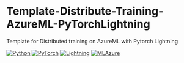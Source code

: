 # Template-Distribute-Training-AzureML-PyTorchLightning
Template for Distributed training on AzureML with Pytorch Lightning

<a href="https://pytorch.org/get-started/locally/"><img alt="Python" src="https://img.shields.io/badge/-Python 3.7--3.9-blue?style=for-the-badge&logo=python&logoColor=white"></a>
<a href="https://pytorch.org/get-started/locally/"><img alt="PyTorch" src="https://img.shields.io/badge/-PyTorch 2.0+-ee4c2c?style=for-the-badge&logo=pytorch&logoColor=white"></a>
<a href="https://pytorchlightning.ai/"><img alt="Lightning" src="https://img.shields.io/badge/-Lightning-792ee5?style=for-the-badge&logo=pytorchlightning&logoColor=white"></a>
<a href="https://ml.azure.com/"><img alt="MLAzure" src="https://img.shields.io/badge/azure-%230072C6.svg?style=for-the-badge&logo=microsoftazure&logoColor=white"></a>



